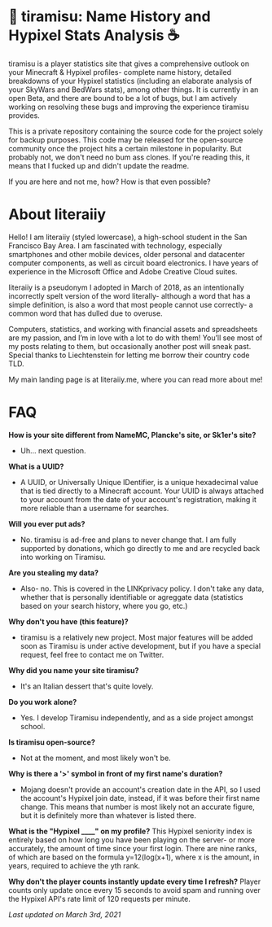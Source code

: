 # 🍰 tiramisu: Name History and Hypixel Stats Analysis ☕
tiramisu is a player statistics site that gives a comprehensive outlook on your Minecraft & Hypixel profiles- complete name history, detailed breakdowns of your Hypixel statistics (including an elaborate analysis of your SkyWars and BedWars stats), among other things. It is currently in an open Beta, and there are bound to be a lot of bugs, but I am actively working on resolving these bugs and improving the experience tiramisu provides.

This is a private repository containing the source code for the project solely for backup purposes. This code may be released for the open-source community once the project hits a certain milestone in popularity. But probably not, we don't need no bum ass clones. If you're reading this, it means that I fucked up and didn't update the readme.

If you are here and not me, how? How is that even possible?

# About literaiiy
Hello! I am literaiiy (styled lowercase), a high-school student in the San Francisco Bay Area. I am fascinated with technology, especially smartphones and other mobile devices, older personal and datacenter computer components, as well as circuit board electronics. I have years of experience in the Microsoft Office and Adobe Creative Cloud suites.

literaiiy is a pseudonym I adopted in March of 2018, as an intentionally incorrectly spelt version of the word literally- although a word that has a simple definition, is also a word that most people cannot use correctly- a common word that has dulled due to overuse. 

Computers, statistics, and working with financial assets and spreadsheets are my passion, and I’m in love with a lot to do with them! You’ll see most of my posts relating to them, but occasionally another post will sneak past. Special thanks to Liechtenstein for letting me borrow their country code TLD.

My main landing page is at literaiiy.me, where you can read more about me!


# FAQ

**How is your site different from NameMC, Plancke's site, or Sk1er's site?**
- Uh... next question. 

**What is a UUID?**
- A UUID, or Universally Unique IDentifier, is a unique hexadecimal value that is tied directly to a Minecraft account. Your UUID is always attached to your account from the date of your account's registration, making it more reliable than a username for searches.

**Will you ever put ads?**
- No. tiramisu is ad-free and plans to never change that. I am fully supported by donations, which go directly to me and are recycled back into working on Tiramisu.

**Are you stealing my data?**
- Also- no. This is covered in the LINKprivacy policy. I don't take any data, whether that is personally identifiable or agreggate data (statistics based on your search history, where you go, etc.)

**Why don't you have (this feature)?**
- tiramisu is a relatively new project. Most major features will be added soon as Tiramisu is under active development, but if you have a special request, feel free to contact me on Twitter.

**Why did you name your site tiramisu?**
- It's an Italian dessert that's quite lovely.

**Do you work alone?**
- Yes. I develop Tiramisu independently, and as a side project amongst school.

**Is tiramisu open-source?**
- Not at the moment, and most likely won't be.

**Why is there a '>' symbol in front of my first name's duration?**
- Mojang doesn't provide an account's creation date in the API, so I used the account's Hypixel join date, instead, if it was before their first name change. This means that number is most likely not an accurate figure, but it is definitely more than whatever is listed there.

**What is the "Hypixel ____" on my profile?**
This Hypixel seniority index is entirely based on how long you have been playing on the server- or more accurately, the amount of time since your first login. There are nine ranks, of which are based on the formula y=12(log(x+1), where x is the amount, in years, required to achieve the yth rank.

**Why don't the player counts instantly update every time I refresh?**
Player counts only update once every 15 seconds to avoid spam and running over the Hypixel API's rate limit of 120 requests per minute.

*Last updated on March 3rd, 2021*
